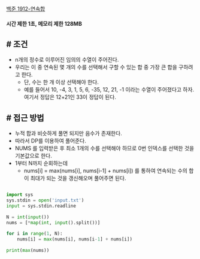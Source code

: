 
[백준 1912-연속합](https://www.acmicpc.net/problem/1912)


#### **시간 제한 1초, 메모리 제한 128MB**


## **# 조건**

- n개의 정수로 이루어진 임의의 수열이 주어진다. 
- 우리는 이 중 연속된 몇 개의 수를 선택해서 구할 수 있는 합 중 가장 큰 합을 구하려고 한다. 
	- 단, 수는 한 개 이상 선택해야 한다.
	- 예를 들어서 10, -4, 3, 1, 5, 6, -35, 12, 21, -1 이라는 수열이 주어졌다고 하자. 여기서 정답은 12+21인 33이 정답이 된다.

## **# 접근 방법**

- 누적 합과 비슷하게 풀면 되지만 음수가 존재한다.
- 따라서 DP를 이용하여 풀어준다.
- NUMS 를 입력받은 후 최소 1개의 수를 선택해야 하므로 0번 인덱스를 선택한 것을 기본값으로 한다.
- 1부터 N까지 순회하는데
	- nums[i] = max(nums[i], nums[i-1] + nums[i]) 를 통하여 연속되는 수의 합이 최대가 되는 것을 갱신해오며 풀어주면 된다.

```python

import sys  
sys.stdin = open('input.txt')  
input = sys.stdin.readline  
  
N = int(input())  
nums = [*map(int, input().split())]  
  
for i in range(1, N):  
    nums[i] = max(nums[i], nums[i-1] + nums[i])  
  
print(max(nums))
```